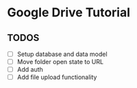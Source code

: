 # Google Drive Tutorial

## TODOS

- [ ] Setup database and data model
- [ ] Move folder open state to URL
- [ ] Add auth
- [ ] Add file upload functionality